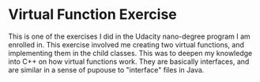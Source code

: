 # Virtual Function Exercise

This is one of the exercises I did in the Udacity nano-degree program I am enrolled in.  This exercise involved me creating two virtual functions, and implementing them in the child classes.  This was to deepen my knowledge into C++ on how virtual functions work.  They are basically interfaces, and are similar in a sense of pupouse to "interface" files in Java.

